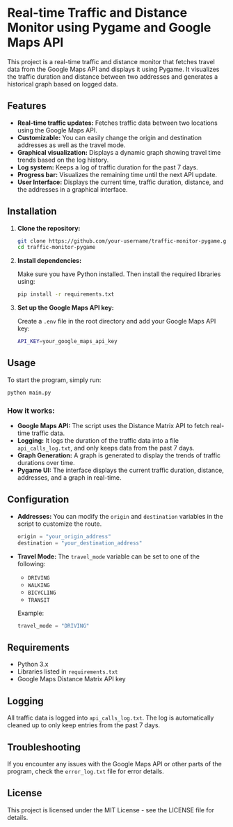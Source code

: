 
# Real-time Traffic and Distance Monitor using Pygame and Google Maps API

This project is a real-time traffic and distance monitor that fetches travel data from the Google Maps API and displays it using Pygame. It visualizes the traffic duration and distance between two addresses and generates a historical graph based on logged data.

## Features

- **Real-time traffic updates:** Fetches traffic data between two locations using the Google Maps API.
- **Customizable:** You can easily change the origin and destination addresses as well as the travel mode.
- **Graphical visualization:** Displays a dynamic graph showing travel time trends based on the log history.
- **Log system:** Keeps a log of traffic duration for the past 7 days.
- **Progress bar:** Visualizes the remaining time until the next API update.
- **User Interface:** Displays the current time, traffic duration, distance, and the addresses in a graphical interface.

## Installation

1. **Clone the repository:**

   ```bash
   git clone https://github.com/your-username/traffic-monitor-pygame.git
   cd traffic-monitor-pygame
   ```

2. **Install dependencies:**

   Make sure you have Python installed. Then install the required libraries using:

   ```bash
   pip install -r requirements.txt
   ```

3. **Set up the Google Maps API key:**

   Create a `.env` file in the root directory and add your Google Maps API key:

   ```bash
   API_KEY=your_google_maps_api_key
   ```

## Usage

To start the program, simply run:

```bash
python main.py
```

### How it works:

- **Google Maps API:** The script uses the Distance Matrix API to fetch real-time traffic data.
- **Logging:** It logs the duration of the traffic data into a file `api_calls_log.txt`, and only keeps data from the past 7 days.
- **Graph Generation:** A graph is generated to display the trends of traffic durations over time.
- **Pygame UI:** The interface displays the current traffic duration, distance, addresses, and a graph in real-time.

## Configuration

- **Addresses:**
   You can modify the `origin` and `destination` variables in the script to customize the route.
   
   ```python
   origin = "your_origin_address"
   destination = "your_destination_address"
   ```

- **Travel Mode:**
   The `travel_mode` variable can be set to one of the following:
   - `DRIVING`
   - `WALKING`
   - `BICYCLING`
   - `TRANSIT`

   Example:

   ```python
   travel_mode = "DRIVING"
   ```

## Requirements

- Python 3.x
- Libraries listed in `requirements.txt`
- Google Maps Distance Matrix API key

## Logging

All traffic data is logged into `api_calls_log.txt`. The log is automatically cleaned up to only keep entries from the past 7 days.

## Troubleshooting

If you encounter any issues with the Google Maps API or other parts of the program, check the `error_log.txt` file for error details.

## License

This project is licensed under the MIT License - see the LICENSE file for details.
